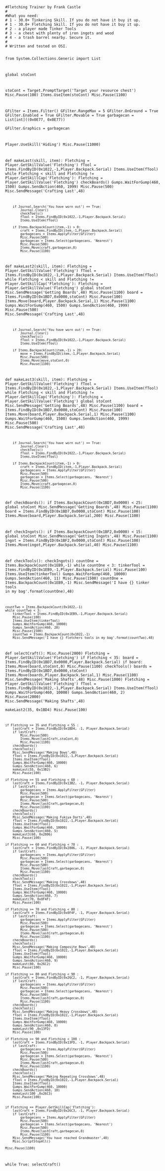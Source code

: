<code>
#Fletching Trainer by Frank Castle
#
#What you need:
# 1 - 30.0+ Tinkering Skill. If you do not have it buy it up. 
# 1 - 30.0+ Fletching Skill. If you do not have it buy it up.
# 2 - a player made Tinker Tools
# 3 - a chest with plenty of iron ingots and wood
# 4 - a trash barrel nearby. Secure it.
# 
# Written and tested on OSI. 

from System.Collections.Generic import List

global stoCont



    

stoCont = Target.PromptTarget('Target your resource chest')
Misc.Pause(100)
Items.UseItem(stoCont)
Misc.Pause(1100)

GFilter = Items.Filter()
GFilter.RangeMax = 5
GFilter.OnGround = True
GFilter.Enabled = True
GFilter.Movable = True
garbagecan = List[int]((0x0E77, 0x0E77))  
GFilter.Graphics = garbagecan

Player.UseSkill('Hiding')
Misc.Pause(11000)


def makeLast(skill, item):
    Fletching = Player.GetSkillValue('Fletching')
    fTool = Items.FindByID(0x1022,-1,Player.Backpack.Serial)
    Items.UseItem(fTool)
    while Fletching < skill and Fletching != Player.GetSkillCap('Fletching'):
        Fletching = Player.GetSkillValue('Fletching')
        checkBoards()
        Gumps.WaitForGump(460, 1500)
        Gumps.SendAction(460, 1999)
        Misc.Pause(500)
        Misc.SendMessage('Crafting Last',48)
        
        if Journal.Search('You have worn out') == True:
            Journal.Clear()
            checkTools()
            fTool = Items.FindByID(0x1022,-1,Player.Backpack.Serial)
            Items.UseItem(fTool)
           
        if Items.BackpackCount(item,-1) > 0:
            craft = Items.FindByID(item,-1,Player.Backpack.Serial)
            garbagecans = Items.ApplyFilter(GFilter)
            Misc.Pause(500)
            garbagecan = Items.Select(garbagecans, 'Nearest')
            Misc.Pause(500)
            Items.Move(craft,garbagecan,0)
            Misc.Pause(1100)
    
def makeLast2(skill, item):
    Fletching = Player.GetSkillValue('Fletching')
    fTool = Items.FindByID(0x1022,-1,Player.Backpack.Serial)
    Items.UseItem(fTool)
    while Fletching < skill and Fletching != Player.GetSkillCap('Fletching'):
        Fletching = Player.GetSkillValue('Fletching')
        global stoCont
        Misc.SendMessage('Getting Boards',48)
        Misc.Pause(1100)
        board = Items.FindByID(0x1BD7,0x0000,stoCont)
        Misc.Pause(100)
        Items.Move(board,Player.Backpack.Serial,1)
        Misc.Pause(1100)
        Gumps.WaitForGump(460, 1500)
        Gumps.SendAction(460, 1999)
        Misc.Pause(500)
        Misc.SendMessage('Crafting Last',48)
        
        if Journal.Search('You have worn out') == True:
            Journal.Clear()
            checkTools()
            fTool = Items.FindByID(0x1022,-1,Player.Backpack.Serial)
            Items.UseItem(fTool)
           
        if Items.BackpackCount(item,-1) > 20:
            move = Items.FindByID(item,-1,Player.Backpack.Serial)
            Misc.Pause(500)
            Items.Move(move,stoCont,0)
            Misc.Pause(1100)        

def makeLast3(skill, item):
    Fletching = Player.GetSkillValue('Fletching')
    fTool = Items.FindByID(0x1022,-1,Player.Backpack.Serial)
    Items.UseItem(fTool)
    while Fletching < skill and Fletching != Player.GetSkillCap('Fletching'):
        Fletching = Player.GetSkillValue('Fletching')
        global stoCont
        Misc.SendMessage('Getting Boards',48)
        Misc.Pause(1100)
        board = Items.FindByID(0x1BD7,0x0000,stoCont)
        Misc.Pause(100)
        Items.Move(board,Player.Backpack.Serial,1)
        Misc.Pause(1100)
        Gumps.WaitForGump(460, 1500)
        Gumps.SendAction(460, 1999)
        Misc.Pause(500)
        Misc.SendMessage('Crafting Last',48)
        
        if Journal.Search('You have worn out') == True:
            Journal.Clear()
            checkTools()
            fTool = Items.FindByID(0x1022,-1,Player.Backpack.Serial)
            Items.UseItem(fTool)
           
        if Items.BackpackCount(item,-1) > 0:
            craft = Items.FindByID(item,-1,Player.Backpack.Serial)
            garbagecans = Items.ApplyFilter(GFilter)
            Misc.Pause(500)
            garbagecan = Items.Select(garbagecans, 'Nearest')
            Misc.Pause(500)
            Items.Move(craft,garbagecan,0)
            Misc.Pause(1100)

def checkBoards():
    if Items.BackpackCount(0x1BD7,0x0000) < 25:
        global stoCont
        Misc.SendMessage('Getting Boards',48)
        Misc.Pause(1100)
        board = Items.FindByID(0x1BD7,0x0000,stoCont)
        Misc.Pause(100)
        Items.Move(board,Player.Backpack.Serial,200)
        Misc.Pause(1100)
        
def checkIngots():
    if Items.BackpackCount(0x1BF2,0x0000) < 15:
        global stoCont
        Misc.SendMessage('Getting Ingots',48)
        Misc.Pause(1100)
        ingot = Items.FindByID(0x1BF2,0x0000,stoCont)
        Misc.Pause(100)
        Items.Move(ingot,Player.Backpack.Serial,40)
        Misc.Pause(1100)
        
def checkTools():
    checkIngots()
    countOne = Items.BackpackCount(0x1EB9,-1)
    while countOne < 3:
        tinkerTool = Items.FindByID(0x1EB9,-1,Player.Backpack.Serial)
        Misc.Pause(100)
        Items.UseItem(tinkerTool)
        Gumps.WaitForGump(460, 10000)
        Gumps.SendAction(460, 11)
        Misc.Pause(1500)
        countOne = Items.BackpackCount(0x1EB9,-1)
        Misc.SendMessage('I have {} tinker tools in my bag'.format(countOne),48)
        
    countTwo = Items.BackpackCount(0x1022,-1)
    while countTwo < 3:
        tinkerTool = Items.FindByID(0x1EB9,-1,Player.Backpack.Serial)
        Misc.Pause(100)
        Items.UseItem(tinkerTool)
        Gumps.WaitForGump(460, 10000)
        Gumps.SendAction(460, 28)
        Misc.Pause(1500)
        countTwo = Items.BackpackCount(0x1022,-1)
        Misc.SendMessage('I have {} fletchers tools in my bag'.format(countTwo),48)
        
def selectCraft():
    Misc.Pause(2000)
    Fletching = Player.GetSkillValue('Fletching')
    if Fletching < 35:
        board = Items.FindByID(0x1BD7,0x0000,Player.Backpack.Serial)
        if board:
            Items.Move(board,stoCont,0)
            Misc.Pause(1100)
        checkTools()
        boards = Items.FindByID(0x1BD7,0x0000,stoCont)
        Items.Move(boards,Player.Backpack.Serial,1)
        Misc.Pause(1100)
        Misc.SendMessage('Making Shafts',48)
        Misc.Pause(1000)
        Fletching = Player.GetSkillValue('Fletching')
        fTool = Items.FindByID(0x1022,-1,Player.Backpack.Serial)
        Items.UseItem(fTool)
        Gumps.WaitForGump(460, 10000)
        Gumps.SendAction(460, 2)
        Misc.Pause(2000)
        Misc.SendMessage('Making Shafts',48)   
        makeLast2(35, 0x1BD4)
        Misc.Pause(100)


    if Fletching >= 35 and Fletching < 55 :
        lastCraft = Items.FindByID(0x1BD4, -1, Player.Backpack.Serial)
        if lastCraft:
            Misc.Pause(500)
            Items.Move(lastCraft,stoCont,0)
            Misc.Pause(1100)
        checkBoards()
        checkTools()
        Misc.SendMessage('Making Bows',48)
        fTool = Items.FindByID(0x1022,-1,Player.Backpack.Serial)
        Items.UseItem(fTool)
        Gumps.WaitForGump(460, 10000)
        Gumps.SendAction(460, 6)   
        makeLast(55, 0x13B2)
        Misc.Pause(100)        
        
    if Fletching >= 55 and Fletching < 60 :
        lastCraft = Items.FindByID(0x13B2, -1, Player.Backpack.Serial)
        if lastCraft:
            garbagecans = Items.ApplyFilter(GFilter)
            Misc.Pause(500)
            garbagecan = Items.Select(garbagecans, 'Nearest')
            Misc.Pause(500)
            Items.Move(lastCraft,garbagecan,0)
            Misc.Pause(1100)
        checkBoards()    
        checkTools()
        Misc.SendMessage('Making Fukiya Darts',48)
        fTool = Items.FindByID(0x1022,-1,Player.Backpack.Serial)
        Items.UseItem(fTool)
        Gumps.WaitForGump(460, 10000)
        Gumps.SendAction(460, 5)   
        makeLast3(60, 0x2806)
        Misc.Pause(100)
        
    if Fletching >= 60 and Fletching < 70 :
        lastCraft = Items.FindByID(0x2806, -1, Player.Backpack.Serial)
        if lastCraft:
            garbagecans = Items.ApplyFilter(GFilter)
            Misc.Pause(500)
            garbagecan = Items.Select(garbagecans, 'Nearest')
            Misc.Pause(500)
            Items.Move(lastCraft,garbagecan,0)
            Misc.Pause(1100)
        checkBoards()
        checkTools()
        Misc.SendMessage('Making Crossbows',48)
        fTool = Items.FindByID(0x1022,-1,Player.Backpack.Serial)
        Items.UseItem(fTool)
        Gumps.WaitForGump(460, 10000)
        Gumps.SendAction(460, 7)   
        makeLast(70, 0x0F4F)
        Misc.Pause(100)
        
    if Fletching >= 70 and Fletching < 80 :
        lastCraft = Items.FindByID(0x0F4F, -1, Player.Backpack.Serial)
        if lastCraft:
            garbagecans = Items.ApplyFilter(GFilter)
            Misc.Pause(500)
            garbagecan = Items.Select(garbagecans, 'Nearest')
            Misc.Pause(500)
            Items.Move(lastCraft,garbagecan,0)
            Misc.Pause(1100)
        checkBoards()
        checkTools()
        Misc.SendMessage('Making Composite Bows',48)
        fTool = Items.FindByID(0x1022,-1,Player.Backpack.Serial)
        Items.UseItem(fTool)
        Gumps.WaitForGump(460, 10000)
        Gumps.SendAction(460, 9)   
        makeLast(80, 0x26C2)
        Misc.Pause(100)       
        
    if Fletching >= 80 and Fletching < 90 :
        lastCraft = Items.FindByID(0x26C2, -1, Player.Backpack.Serial)
        if lastCraft:
            garbagecans = Items.ApplyFilter(GFilter)
            Misc.Pause(500)
            garbagecan = Items.Select(garbagecans, 'Nearest')
            Misc.Pause(500)
            Items.Move(lastCraft,garbagecan,0)
            Misc.Pause(1100)
        checkBoards()
        checkTools()
        Misc.SendMessage('Making Heavy Crossbows',48)
        fTool = Items.FindByID(0x1022,-1,Player.Backpack.Serial)
        Items.UseItem(fTool)
        Gumps.WaitForGump(460, 10000)
        Gumps.SendAction(460, 8)   
        makeLast(90 ,0x13FD)
        Misc.Pause(100) 
        
    if Fletching >= 90 and Fletching < 100 :
        lastCraft = Items.FindByID(0x13FD, -1, Player.Backpack.Serial)
        if lastCraft:
            garbagecans = Items.ApplyFilter(GFilter)
            Misc.Pause(500)
            garbagecan = Items.Select(garbagecans, 'Nearest')
            Misc.Pause(500)
            Items.Move(lastCraft,garbagecan,0)
            Misc.Pause(1100)
        checkBoards()
        checkTools()
        Misc.SendMessage('Making Repeating Crossbows',48)
        fTool = Items.FindByID(0x1022,-1,Player.Backpack.Serial)
        Items.UseItem(fTool)
        Gumps.WaitForGump(460, 10000)
        Gumps.SendAction(460, 10)   
        makeLast(100 ,0x26C3)
        Misc.Pause(100) 
 
        
    if Fletching == Player.GetSkillCap('Fletching'):
        lastCraft = Items.FindByID(0x26C3, -1, Player.Backpack.Serial)
        if lastCraft:
            garbagecans = Items.ApplyFilter(GFilter)
            Misc.Pause(500)
            garbagecan = Items.Select(garbagecans, 'Nearest')
            Misc.Pause(500)
            Items.Move(lastCraft,garbagecan,0)
            Misc.Pause(1100)
        Misc.SendMessage('You have reached Grandmaster',48)    
        Misc.ScriptStopAll()
        
    Misc.Pause(1100)

while True:
    selectCraft()
</code>